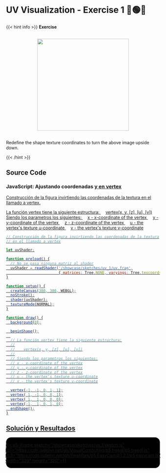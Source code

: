 # UV Visualization - Exercise 1 🔴🟢🔵

{{< hint info >}}
<b> Exercise </b>

<div style="display: flex; align-items: center; justify-content: center; padding: 1rem;">
    <img src="/showcase/sketches/uv_1/original_uv.png" width="300">
</div>

Redefine the shape texture coordinates to turn the above image upside down.

{{< /hint >}}

## Source Code

### JavaScript: Ajustando coordenadas <u> y <v> en vertex

Construcción de la figura invirtiendo las coordenadas de la textura en el llamado a vertex.

La función vertex tiene la siguiente estructura:
<span style="margin-left: 1rem;">vertex(x, y, [z], [u], [v])</span>
Siendo los parametros los siguientes:
<span style="margin-left: 1rem;">x - x-coordinate of the vertex</span>
<span style="margin-left: 1rem;">y - y-coordinate of the vertex</span>
<span style="margin-left: 1rem;">z - z-coordinate of the vertex</span>
<span style="margin-left: 1rem;">u - the vertex's texture u-coordinate</span>
<span style="margin-left: 1rem;">v - the vertex's texture v-coordinate</span>

``` javascript
// Construcción de la figura invirtiendo las coordenadas de la textura
// en el llamado a vertex

let uvShader;

function preload() {
  // No se pasa ninguna matriz al shader
  uvShader = readShader('/showcase/sketches/uv_1/uv.frag',
                        { matrices: Tree.NONE, varyings: Tree.texcoords2 });
}

function setup() {
  createCanvas(300, 300, WEBGL);
  noStroke();
  shader(uvShader);
  textureMode(NORMAL);
}

function draw() {
  background(0);

  beginShape();
  
  // La función vertex tiene la siguiente estructura:
  //
  //    vertex(x, y, [z], [u], [v])
  //
  // Siendo los parametros los siguientes:
  // x - x-coordinate of the vertex
  // y - y-coordinate of the vertex
  // z - z-coordinate of the vertex
  // u - the vertex's texture u-coordinate
  // v - the vertex's texture v-coordinate

  vertex(-1, -1, 0, 1, 1);
  vertex( 1, -1, 0, 0, 1);
  vertex( 1,  1, 0, 0, 0);
  vertex(-1,  1, 0, 1, 0);
  endShape();
}


```

## Solución y Resultados
<div style="display:flex; flex-direction: column; align-items: center; justify-content: center;" id="uv-1">
{{< p5-iframe sketch="/showcase/sketches/uv_1/sketch.js" lib1="https://cdn.jsdelivr.net/gh/VisualComputing/p5.treegl/p5.treegl.js" lib3="https://cdn.jsdelivr.net/gh/freshfork/p5.EasyCam@1.2.1/p5.easycam.js" width="320" height="320">}}


</div>

<style>
    #uv-1{
        background-color: black;
        border-radius: 1rem;
        padding: 1rem;
    }
    #uv-1 iframe{
        border: none;
    }
</style>